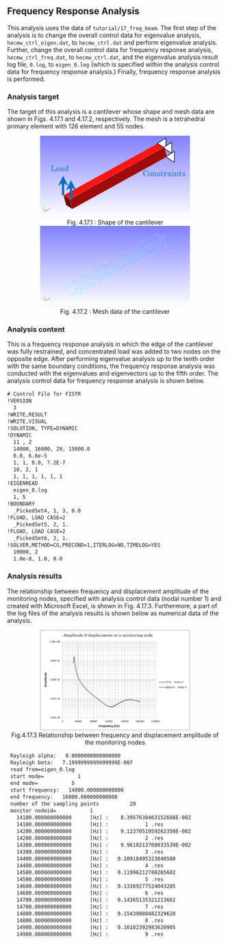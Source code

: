 
## Frequency Response Analysis

This analysis uses the data of `tutorial/17_freq_beam`. The first step of the analysis is to change the overall control data for eigenvalue analysis, `hecmw_ctrl_eigen.dat`, to `hecmw_ctrl.dat` and perform eigenvalue analysis. Further, change the overall control data for frequency response analysis, `hecmw_ctrl_freq.dat`, to `hecmw_ctrl.dat`, and the eigenvalue analysis result log file, `0.log`, to `eigen_0.log` (which is specified within the analysis control data for frequency response analysis.) Finally, frequency response analysis is performed.

### Analysis target

The target of this analysis is a cantilever whose shape and mesh data are shown in Figs. 4.17.1 and 4.17.2, respectively. The mesh is a tetrahedral primary element with 126 element and 55 nodes.

<div style="text-align: center;">
<img src="./media/tutorial17_01.png" width="350px"><br>
Fig. 4.17.1 : Shape of the cantilever
</div>

<div style="text-align: center;">
<img src="./media/tutorial17_02.png" width="350px"><br>
Fig. 4.17.2 : Mesh data of the cantilever
</div>

### Analysis content

This is a frequency response analysis in which the edge of the cantilever was fully restrained, and concentrated load was added to two nodes on the opposite edge. After performing eigenvalue analysis up to the tenth order with the same boundary conditions, the frequency response analysis was conducted with the eigenvalues and eigenvectors up to the fifth order. The analysis control data for frequency response analysis is shown below.

```
# Control File for FISTR
!VERSION
  3
!WRITE,RESULT
!WRITE,VISUAL
!SOLUTION, TYPE=DYNAMIC
!DYNAMIC
  11 , 2
  14000, 16000, 20, 15000.0
  0.0, 6.6e-5
  1, 1, 0.0, 7.2E-7
  10, 2, 1
  1, 1, 1, 1, 1, 1
!EIGENREAD
  eigen_0.log
  1, 5
!BOUNDARY
  _PickedSet4, 1, 3, 0.0
!FLOAD, LOAD CASE=2
  _PickedSet5, 2, 1.
!FLOAD, LOAD CASE=2
  _PickedSet6, 2, 1.
!SOLVER,METHOD=CG,PRECOND=1,ITERLOG=NO,TIMELOG=YES
  10000, 2
  1.0e-8, 1.0, 0.0
```

### Analysis results

The relationship between frequency and displacement amplitude of the monitoring nodes, specified with analysis control data (nodal number 1) and created with Microsoft Excel, is shown in Fig. 4.17.3. Furthermore, a part of the log files of the analysis results is shown below as numerical data of the analysis.

<div style="text-align: center;">
<img src="./media/tutorial17_03.png" width="350px"><br>
Fig.4.17.3 Relationship between frequency and displacement amplitude of the monitoring nodes
</div>

```
 Rayleigh alpha:   0.0000000000000000
 Rayleigh beta:   7.1999999999999999E-007
 read from=eigen_0.log
 start mode=           1
 end mode=           5
 start frequency:   14000.000000000000
 end frequency:   16000.000000000000
 number of the sampling points          20
 monitor nodeid=           1
   14100.000000000000      [Hz] :    8.3957630463152688E-002
   14100.000000000000      [Hz] :            1 .res
   14200.000000000000      [Hz] :    9.1237051959262350E-002
   14200.000000000000      [Hz] :            2 .res
   14300.000000000000      [Hz] :    9.9610213760033539E-002
   14300.000000000000      [Hz] :            3 .res
   14400.000000000000      [Hz] :   0.10918495323840580
   14400.000000000000      [Hz] :            4 .res
   14500.000000000000      [Hz] :   0.11996212788265602
   14500.000000000000      [Hz] :            5 .res
   14600.000000000000      [Hz] :   0.13169277524043285
   14600.000000000000      [Hz] :            6 .res
   14700.000000000000      [Hz] :   0.14365135321213662
   14700.000000000000      [Hz] :            7 .res
   14800.000000000000      [Hz] :   0.15439888482329628
   14800.000000000000      [Hz] :            8 .res
   14900.000000000000      [Hz] :   0.16182392983620905
   14900.000000000000      [Hz] :            9 .res

```

